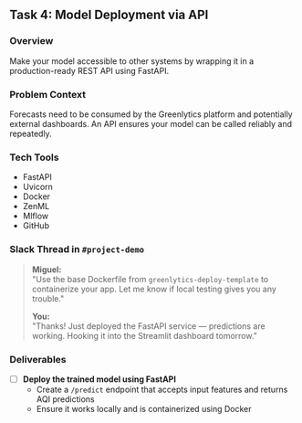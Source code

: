 ## Task 4: Model Deployment via API

### Overview
Make your model accessible to other systems by wrapping it in a production-ready REST API using FastAPI.

### Problem Context
Forecasts need to be consumed by the Greenlytics platform and potentially external dashboards. An API ensures your model can be called reliably and repeatedly.

### Tech Tools
- FastAPI  
- Uvicorn
- Docker
- ZenML
- Mlflow  
- GitHub

### Slack Thread in `#project-demo`

> **Miguel:**  
> "Use the base Dockerfile from `greenlytics-deploy-template` to containerize your app. Let me know if local testing gives you any trouble."  
>
> **You:**  
> "Thanks! Just deployed the FastAPI service — predictions are working. Hooking it into the Streamlit dashboard tomorrow."

### Deliverables
- [ ] **Deploy the trained model using FastAPI**
  - Create a `/predict` endpoint that accepts input features and returns AQI predictions
  - Ensure it works locally and is containerized using Docker
